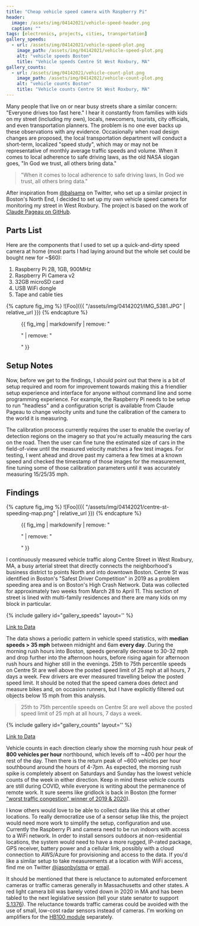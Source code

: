 ```yaml
---
title: "Cheap vehicle speed camera with Raspberry Pi"
header:
  image: /assets/img/04142021/vehicle-speed-header.png
  caption: ""
tags: [electronics, projects, cities, transportation]
gallery_speeds:
  - url: /assets/img/04142021/vehicle-speed-plot.png
    image_path: /assets/img/04142021/vehicle-speed-plot.png
    alt: "vehicle speeds Boston"
    title: "Vehicle speeds Centre St West Roxbury, MA"
gallery_counts:
  - url: /assets/img/04142021/vehicle-count-plot.png
    image_path: /assets/img/04142021/vehicle-count-plot.png
    alt: "vehicle counts Boston"
    title: "Vehicle counts Centre St West Roxbury, MA"
---
```

Many people that live on or near busy streets share a similar concern: "Everyone drives too fast here." I hear it constantly from families with kids on my street (including my own), locals, newcomers, tourists, city officials, and even transportation planners. The problem is no one ever backs up these observations with any evidence. Occasionally when road design changes are proposed, the local transportation department will conduct a short-term, localized "speed study", which may or may not be representative of monthly average traffic speeds and volume. When it comes to local adherence to safe driving laws, as the old NASA slogan goes, "In God we trust, all others bring data."

> "When it comes to local adherence to safe driving laws, In God we trust, all others bring data."

After inspiration from [@balsama](https://twitter.com/balsama) on Twitter, who set up a similar project in Boston's North End, I decided to set up my own vehicle speed camera for monitoring my street in West Roxbury. The project is based on the work of [Claude Pageau on GitHub](https://github.com/pageauc/speed-camera).

## Parts List
Here are the components that I used to set up a quick-and-dirty speed camera at home (most parts I had laying around but the whole set could be bought new for ~$60):

1. Raspberry Pi 2B, 1GB, 900MHz
2. Raspberry Pi Camera v2
3. 32GB microSD card
4. USB WiFi dongle
5. Tape and cable ties

{% capture fig_img %}
![Foo]({{ "/assets/img/04142021/IMG_5381.JPG" | relative_url }})
{% endcapture %}

<figure>
  {{ fig_img | markdownify | remove: "<p>" | remove: "</p>" }}
  <figcaption></figcaption>
</figure>


## Setup Notes
Now, before we get to the findings, I should point out that there is a bit of setup required and room for improvement towards making this a friendlier setup experience and interface for anyone without command line and some programming experience. For example, the Raspberry Pi needs to be setup to run "headless" and a configuration script is available from Claude Pageau to change velocity units and tune the calibration of the camera to the world it is measuring.

The calibration process currently requires the user to enable the overlay of detection regions on the imagery so that you're actually measuring the cars on the road. Then the user can fine tune the estimated size of cars in the field-of-view until the measured velocity matches a few test images. For testing, I went ahead and drove past my camera a few times at a known speed and checked the timestamp of those images for the measurement, fine tuning some of those calibration parameters until it was accurately measuring 15/25/35 mph.

## Findings
{% capture fig_img %}
![Foo]({{ "/assets/img/04142021/centre-st-speeding-map.png" | relative_url }})
{% endcapture %}

<figure>
  {{ fig_img | markdownify | remove: "<p>" | remove: "</p>" }}
  <figcaption></figcaption>
</figure>

I continuously measured vehicle traffic along Centre Street in West Roxbury, MA, a busy arterial street that directly connects the neighborhood's business district to points North and into downtown Boston. Centre St was identified in Boston's "Safest Driver Competition" in 2019 as a problem speeding area and is on Boston's High Crash Network. Data was collected for approximately two weeks from March 28 to April 11. This section of street is lined with multi-family residences and there are many kids on my block in particular.

{% include gallery id="gallery_speeds" layout='' %}

[Link to Data](https://public.tableau.com/views/VehicleSpeeds-CentreStMontclair-WestRoxburyMA/Speed?:language=en&:display_count=y&:origin=viz_share_link)

The data shows a periodic pattern in vehicle speed statistics, with **median speeds > 35 mph** between midnight and 6am **every day**. During the morning rush hours into Boston, speeds generally decrease to 30-32 mph and drop further into the afternoon hours, before rising again for afternoon rush hours and higher still in the evenings. 25th to 75th percentile speeds on Centre St are well above the posted speed limit of 25 mph at all hours, 7 days a week. Few drivers are ever measured travelling below the posted speed limit. It should be noted that the speed camera does detect and measure bikes and, on occasion runners, but I have explicitly filtered out objects below 15 mph from this analysis.

> 25th to 75th percentile speeds on Centre St are well above the posted speed limit of 25 mph at all hours, 7 days a week.


{% include gallery id="gallery_counts" layout='' %}


[Link to Data](https://public.tableau.com/views/VehicleSpeeds-CentreStMontclair-WestRoxburyMA/Count?:language=en&:display_count=y&publish=yes&:origin=viz_share_link)

Vehicle counts in each direction clearly show the morning rush hour peak of **800 vehicles per hour** northbound, which levels off to ~400 per hour the rest of the day. Then there is the return peak of ~600 vehicles per hour southbound around the hours of 4-7pm. As expected, the morning rush spike is completely absent on Saturdays and Sunday has the lowest vehicle counts of the week in either direction. Keep in mind these vehicle counts are still during COVID, while everyone is writing about the permanence of remote work. It sure seems like gridlock is back in Boston (the former ["worst traffic congestion" winner of 2019 & 2020](https://www.bostonglobe.com/2020/03/09/metro/boston-ranks-worst-us-rush-hour-traffic-second-year-row/)).

I know others would love to be able to collect data like this at other locations. To really democratize use of a sensor setup like this, the project would need more work to simplify the setup, configuration and use. Currently the Raspberry Pi and camera need to be run indoors with access to a WiFi network. In order to install sensors outdoors at non-residential locations, the system would need to have a more rugged, IP-rated package, GPS receiver, battery power and a cellular link, possibly with a cloud connection to AWS/Azure for provisioning and access to the data. If you'd like a similar setup to take measurements at a location with WiFi access, find me on Twitter [@jasonbylsma](https://twitter.com/jasonbylsma?lang=en) or [email](mailto:bylsma.jason@gmail.com).

It should be mentioned that there is reluctance to automated enforcement cameras or traffic cameras generally in Massachusetts and other states. A red light camera bill was barely voted down in 2020 in MA and has been tabled to the next legislative session (tell your state senator to support [S.1376](https://malegislature.gov/Bills/191/S1376)). The reluctance towards traffic cameras could be avoided with the use of small, low-cost radar sensors instead of cameras. I'm working on amplifiers for the [HB100 module](https://theorycircuit.com/hb100-microwave-motion-sensor-interfacing-arduino/) separately.
